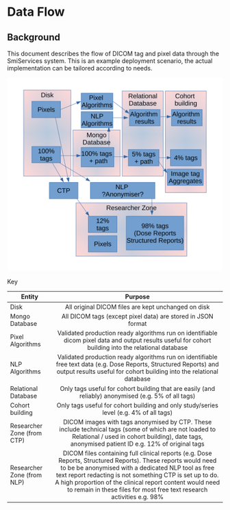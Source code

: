 # Data Flow

## Background

This document describes the flow of DICOM tag and pixel data through the SmiServices system.  This is an example deployment scenario, the actual implementation can be tailored according to needs.

![Where tags flow through various zones](./Images/dataflow.svg "Flow of tag and pixel data in the SMI codebase")

Key 

| Entity        | Purpose       |
| ------------- |:-------------:|
| Disk      | All original DICOM files are kept unchanged on disk |
| Mongo Database | All DICOM tags (except pixel data) are stored in JSON format |
| Pixel Algorithms | Validated production ready algorithms run on identifiable dicom pixel data and output results useful for cohort building into the relational database |
| NLP Algorithms | Validated production ready algorithms run on identifiable free text data (e.g. Dose Reports, Structured Reports) and output results useful for cohort building into the relational database |
| Relational Database | Only tags useful for cohort building that are easily (and reliably) anonymised (e.g. 5% of all tags) |
| Cohort building | Only tags useful for cohort building and only study/series level (e.g. 4% of all tags) |
| Researcher Zone (from CTP) | DICOM images with tags anonymised by CTP.  These include technical tags (some of which are not loaded to Relational / used in cohort building), date tags, anonymised patient ID e.g. 12% of original tags|
 | Researcher Zone (from NLP) | DICOM files containing full clinical reports (e.g. Dose Reports, Structured Reports). These reports would need to be be anonymised with a dedicated NLP tool as free text report redacting is not something CTP is set up to do.  A high proportion of the clinical report content would need to remain in these files for most free text research activities e.g. 98%|
